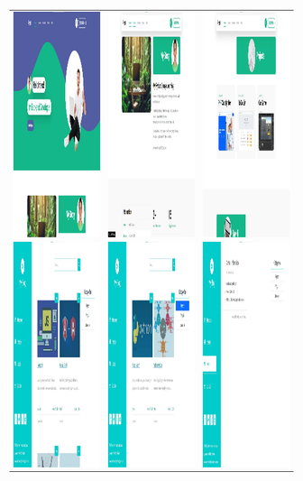 <table>
  <tr>
    <td><img src="https://github.com/kadir-karakurt/Portflog/blob/main/Images_Portflog/picture1.jpg" width="600" height="400" /></td>
    <td><img src="https://github.com/kadir-karakurt/Portflog/blob/main/Images_Portflog/picture2.jpg" width="600" height="400" /></td>
    <td><img src="https://github.com/kadir-karakurt/Portflog/blob/main/Images_Portflog/picture3.jpg" width="600" height="400" /></td>
  </tr>
  <tr>
    <td><img src="https://github.com/kadir-karakurt/Portflog/blob/main/Images_Portflog/picture4.jpg" width="600" height="400" /></td>
    <td><img src="https://github.com/kadir-karakurt/Portflog/blob/main/Images_Portflog/picture5.jpg" width="600" height="400" /></td>
    <td><img src="https://github.com/kadir-karakurt/Portflog/blob/main/Images_Portflog/picture6.jpg" width="600" height="400" /></td>
  </tr>
</table>
